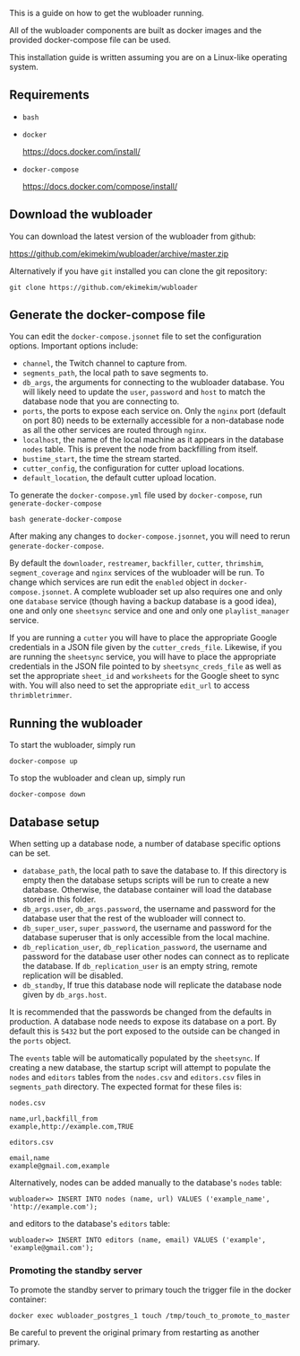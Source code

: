 This is a guide on how to get the wubloader running.

All of the wubloader components are built as docker images and the provided docker-compose file can be used.

This installation guide is written assuming you are on a Linux-like operating system.

## Requirements
* `bash`

* `docker`

  https://docs.docker.com/install/

* `docker-compose`

  https://docs.docker.com/compose/install/
  
  
  
## Download the wubloader

You can download the latest version of the wubloader from github:

  https://github.com/ekimekim/wubloader/archive/master.zip
  
Alternatively if you have `git` installed you can clone the git repository:

  `git clone https://github.com/ekimekim/wubloader`
  
  
## Generate the docker-compose file

You can edit the `docker-compose.jsonnet` file to set the configuration options. Important options include:

* `channel`, the Twitch channel to capture from.
* `segments_path`, the local path to save segments to.
* `db_args`, the arguments for connecting to the wubloader database. You will likely need to update the `user`, `password` and `host` to match the database node that you are connecting to.
* `ports`, the ports to expose each service on. Only the `nginx` port (default on port 80) needs to be externally accessible for a non-database node as all the other services are routed through `nginx`.
* `localhost`, the name of the local machine as it appears in the database `nodes` table. This is prevent the node from backfilling from itself.
* `bustime_start`, the time the stream started.
* `cutter_config`, the configuration for cutter upload locations.
* `default_location`, the default cutter upload location.

To generate the `docker-compose.yml` file used by `docker-compose`, run `generate-docker-compose`

  `bash generate-docker-compose`
  
After making any changes to `docker-compose.jsonnet`, you will need to rerun `generate-docker-compose`.

By default the `downloader`, `restreamer`, `backfiller`, `cutter`, `thrimshim`, `segment_coverage` and `nginx` services of the wubloader will be run. To change which services are run edit the `enabled` object in `docker-compose.jsonnet`. A complete wubloader set up also requires one and only one `database` service (though having a backup database is a good idea), one and only one `sheetsync` service and one and only one `playlist_manager` service.

If you are running a `cutter` you will have to place the appropriate Google credentials in a JSON file given by the `cutter_creds_file`. Likewise, if you are running the `sheetsync` service, you will have to place the appropriate credentials in the JSON file pointed to by `sheetsync_creds_file` as well as set the appropriate `sheet_id` and `worksheets` for the Google sheet to sync with. You will also need to set the appropriate `edit_url` to access `thrimbletrimmer`.  

## Running the wubloader

To start the wubloader, simply run

  `docker-compose up`
  
To stop the wubloader and clean up, simply run

  `docker-compose down`

## Database setup

When setting up a database node, a number of database specific options can be set.

* `database_path`, the local path to save the database to. If this directory is empty then the database setups scripts will be run to create a new database. Otherwise, the database container will load the database stored in this folder.
* `db_args.user`, `db_args.password`, the username and password for the database user that the rest of the wubloader will connect to.
* `db_super_user`, `super_password`, the username and password for the database superuser that is only accessible from the local machine. 
* `db_replication_user`, `db_replication_password`, the username and password for the database user other nodes can connect as to replicate the database. If `db_replication_user` is an empty string, remote replication will be disabled.
* `db_standby`, If true this database node will replicate the database node given by `db_args.host`. 

It is recommended that the passwords be changed from the defaults in production.
A database node needs to expose its database on a port. By default this is `5432` but the port exposed to the outside can be changed in the `ports` object.

The `events` table will be automatically populated by the `sheetsync`. If creating a new database, the startup script will attempt to populate the `nodes` and `editors` tables from the `nodes.csv` and `editors.csv` files in `segments_path` directory. The expected format for these files is:

```
nodes.csv

name,url,backfill_from
example,http://example.com,TRUE
```

```
editors.csv

email,name
example@gmail.com,example
```

Alternatively, nodes can be added manually to the database's `nodes` table:

`wubloader=> INSERT INTO nodes (name, url) VALUES ('example_name', 'http://example.com');`

and editors to the database's `editors` table:

`wubloader=> INSERT INTO editors (name, email) VALUES ('example', 'example@gmail.com');`

### Promoting the standby server

To promote the standby server to primary touch the trigger file in the docker container:

`docker exec wubloader_postgres_1 touch /tmp/touch_to_promote_to_master`

Be careful to prevent the original primary from restarting as another primary.
